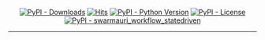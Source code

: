 
<p align="center">
    <a href="https://pypi.org/project/swarmauri_workflow_statedriven/">
        <img src="https://img.shields.io/pypi/dm/swarmauri_workflow_statedriven" alt="PyPI - Downloads"/></a>
    <a href="https://hits.sh/github.com/swarmauri/swarmauri-sdk/tree/master/pkgs/experimental/swarmauri_workflow_statedriven/">
        <img alt="Hits" src="https://hits.sh/github.com/swarmauri/swarmauri-sdk/tree/master/pkgs/experimental/swarmauri_workflow_statedriven.svg"/></a>
    <a href="https://pypi.org/project/swarmauri_workflow_statedriven/">
        <img src="https://img.shields.io/pypi/pyversions/swarmauri_workflow_statedriven" alt="PyPI - Python Version"/></a>
    <a href="https://pypi.org/project/swarmauri_workflow_statedriven/">
        <img src="https://img.shields.io/pypi/l/swarmauri_workflow_statedriven" alt="PyPI - License"/></a>
    <a href="https://pypi.org/project/swarmauri_workflow_statedriven/">
        <img src="https://img.shields.io/pypi/v/swarmauri_workflow_statedriven?label=swarmauri_workflow_statedriven&color=green" alt="PyPI - swarmauri_workflow_statedriven"/></a>
</p>

---

